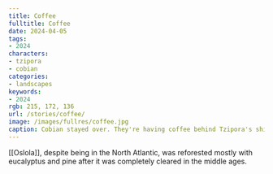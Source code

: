 ```yaml
---
title: Coffee
fulltitle: Coffee
date: 2024-04-05
tags:
- 2024
characters:
- tzipora
- cobian
categories:
- landscapes
keywords:
- 2024
rgb: 215, 172, 136
url: /stories/coffee/
image: /images/fullres/coffee.jpg
caption: Cobian stayed over. They're having coffee behind Tzipora's shitty apartment.
---
```

[[Oslola]], despite being in the North Atlantic, was reforested mostly with eucalyptus and pine after it was completely cleared in the middle ages.